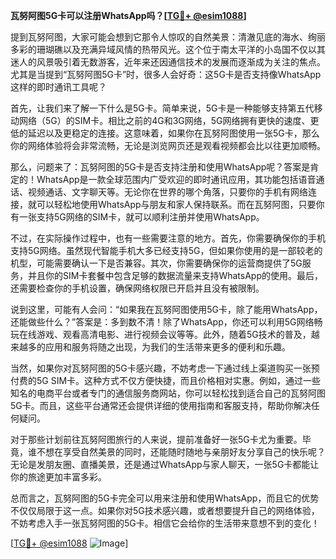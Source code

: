 **瓦努阿图5G卡可以注册WhatsApp吗？[[TG💪+ @esim1088](https://t.me/s/esim1088)]**

提到瓦努阿图，大家可能会想到它那令人惊叹的自然美景：清澈见底的海水、绚丽多彩的珊瑚礁以及充满异域风情的热带风光。这个位于南太平洋的小岛国不仅以其迷人的风景吸引着无数游客，近年来还因通信技术的发展而逐渐成为关注的焦点。尤其是当提到“瓦努阿图5G卡”时，很多人会好奇：这5G卡是否支持像WhatsApp这样的即时通讯工具呢？

首先，让我们来了解一下什么是5G卡。简单来说，5G卡是一种能够支持第五代移动网络（5G）的SIM卡。相比之前的4G和3G网络，5G网络拥有更快的速度、更低的延迟以及更稳定的连接。这意味着，如果你在瓦努阿图使用一张5G卡，那么你的网络体验将会非常流畅，无论是浏览网页还是观看视频都会比以往更加顺畅。

那么，问题来了：瓦努阿图的5G卡是否支持注册和使用WhatsApp呢？答案是肯定的！WhatsApp是一款全球范围内广受欢迎的即时通讯应用，其功能包括语音通话、视频通话、文字聊天等。无论你在世界的哪个角落，只要你的手机有网络连接，就可以轻松地使用WhatsApp与朋友和家人保持联系。而在瓦努阿图，只要你有一张支持5G网络的SIM卡，就可以顺利注册并使用WhatsApp。

不过，在实际操作过程中，也有一些需要注意的地方。首先，你需要确保你的手机支持5G网络。虽然现代智能手机大多已经支持5G，但如果你使用的是一部较老的机型，可能需要确认一下是否兼容。其次，你需要确保你的运营商提供了5G服务，并且你的SIM卡套餐中包含足够的数据流量来支持WhatsApp的使用。最后，还需要检查你的手机设置，确保网络权限已开启并且没有被限制。

说到这里，可能有人会问：“如果我在瓦努阿图使用5G卡，除了能用WhatsApp，还能做些什么？”答案是：多到数不清！除了WhatsApp，你还可以利用5G网络畅玩在线游戏、观看高清电影、进行视频会议等等。此外，随着5G技术的普及，越来越多的应用和服务将随之出现，为我们的生活带来更多的便利和乐趣。

当然，如果你对瓦努阿图的5G卡感兴趣，不妨考虑一下通过线上渠道购买一张预付费的5G SIM卡。这种方式不仅方便快捷，而且价格相对实惠。例如，通过一些知名的电商平台或者专门的通信服务商网站，你可以轻松找到适合自己的瓦努阿图5G卡。而且，这些平台通常还会提供详细的使用指南和客服支持，帮助你解决任何疑问。

对于那些计划前往瓦努阿图旅行的人来说，提前准备好一张5G卡尤为重要。毕竟，谁不想在享受自然美景的同时，还能随时随地与亲朋好友分享自己的快乐呢？无论是发朋友圈、直播美景，还是通过WhatsApp与家人聊天，一张5G卡都能让你的旅途更加丰富多彩。

总而言之，瓦努阿图的5G卡完全可以用来注册和使用WhatsApp，而且它的优势不仅仅局限于这一点。如果你对5G技术感兴趣，或者想要提升自己的网络体验，不妨考虑入手一张瓦努阿图的5G卡。相信它会给你的生活带来意想不到的变化！

[[TG💪+ @esim1088](https://t.me/s/esim1088) ![Image](https://i.postimg.cc/4NQfJmqS/Snipaste-2025-05-13-00-14-12.png)]